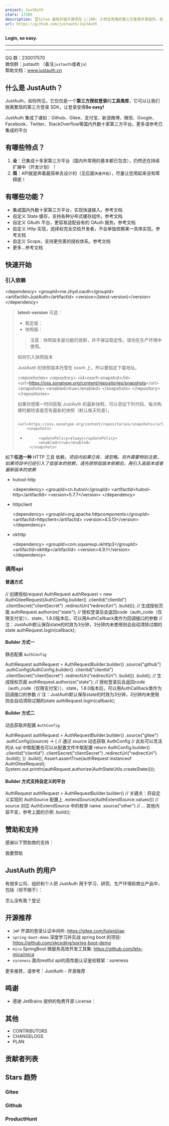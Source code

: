```yaml
---
project: JustAuth
stars: 17209
description: 🏆Gitee 最有价值开源项目 🚀:100: 小而全而美的第三方登录开源组件。目前已支持Github、Gitee、微博、钉钉、百度、Coding、腾讯云开发者平台、OSChina、支付宝、QQ、微信、淘宝、Google、Facebook、抖音、领英、小米、微软、今日头条、Teambition、StackOverflow、Pinterest、人人、华为、企业微信、酷家乐、Gitlab、美团、饿了么、推特、飞书、京东、阿里云、喜马拉雅、Amazon、Slack和 Line 等第三方平台的授权登录。 Login, so easy!
url: https://github.com/justauth/JustAuth
---
```


**Login, so easy.**

* * *

* * *

QQ 群：230017570  
微信群：justauth （备注`justauth`或者`ja`）  
帮助文档：www.justauth.cn

什么是 JustAuth？
-------------

JustAuth，如你所见，它仅仅是一个**第三方授权登录**的**工具类库**，它可以让我们脱离繁琐的第三方登录 SDK，让登录变得**So easy!**

JustAuth 集成了诸如：Github、Gitee、支付宝、新浪微博、微信、Google、Facebook、Twitter、StackOverflow等国内外数十家第三方平台。更多请参考已集成的平台

有哪些特点？
------

1.  **全**：已集成十多家第三方平台（国内外常用的基本都已包含），仍然还在持续扩展中（开发计划）！
2.  **简**：API就是奔着最简单去设计的（见后面`快速开始`），尽量让您用起来没有障碍感！

有哪些功能？
------

-   集成国内外数十家第三方平台，实现快速接入。参考文档
-   自定义 State 缓存，支持各种分布式缓存组件。参考文档
-   自定义 OAuth 平台，更容易适配自有的 OAuth 服务。参考文档
-   自定义 Http 实现，选择权完全交给开发者，不会单独依赖某一具体实现。参考文档
-   自定义 Scope，支持更完善的授权体系。参考文档
-   更多...参考文档

快速开始
----

### 引入依赖

<dependency\>
    <groupId\>me.zhyd.oauth</groupId\>
    <artifactId\>JustAuth</artifactId\>
    <version\>{latest-version}</version\>
</dependency\>

> **latest-version** 可选：
> 
> -   稳定版：
> -   快照版：
> 
> > 注意：快照版本是功能的尝鲜，并不保证稳定性。请勿在生产环境中使用。
> 
> 如何引入快照版本
> 
> JustAuth 的快照版本托管在 ossrh 上，所以要指定下载地址。
> 
> <repositories\>
>     <repository\>
>         <id\>ossrh-snapshot</id\>
>         <url\>https://oss.sonatype.org/content/repositories/snapshots</url\>
>         <snapshots\>
>             <enabled\>true</enabled\>
>         </snapshots\>
>     </repository\>
> </repositories\>
> 
> 如果你想第一时间获取 JustAuth 的最新快照，可以添加下列代码，每次构建时都检查是否有最新的快照（默认每天检查）。
> 
>        <url>https://oss.sonatype.org/content/repositories/snapshots</url>
>         <snapshots>
> +           <updatePolicy>always</updatePolicy>
>             <enabled>true</enabled>
>         </snapshots>

如下**任选一种** HTTP 工具 依赖，_项目内如果已有，请忽略。另外需要特别注意，如果项目中已经引入了低版本的依赖，请先排除低版本依赖后，再引入高版本或者最新版本的依赖_

-   hutool-http
    
    <dependency\>
        <groupId\>cn.hutool</groupId\>
        <artifactId\>hutool-http</artifactId\>
        <version\>5.7.7</version\>
    </dependency\>
    
-   httpclient
    
    <dependency\>
    	<groupId\>org.apache.httpcomponents</groupId\>
      	<artifactId\>httpclient</artifactId\>
      	<version\>4.5.13</version\>
    </dependency\>
    
-   okhttp
    
    <dependency\>
      <groupId\>com.squareup.okhttp3</groupId\>
      <artifactId\>okhttp</artifactId\>
      <version\>4.9.1</version\>
    </dependency\>
    

### 调用api

#### 普通方式

// 创建授权request
AuthRequest authRequest = new AuthGiteeRequest(AuthConfig.builder()
        .clientId("clientId")
        .clientSecret("clientSecret")
        .redirectUri("redirectUri")
        .build());
// 生成授权页面
authRequest.authorize("state");
// 授权登录后会返回code（auth\_code（仅限支付宝））、state，1.8.0版本后，可以用AuthCallback类作为回调接口的参数
// 注：JustAuth默认保存state的时效为3分钟，3分钟内未使用则会自动清除过期的state
authRequest.login(callback);

#### Builder 方式一

静态配置 `AuthConfig`

AuthRequest authRequest = AuthRequestBuilder.builder()
    .source("github")
    .authConfig(AuthConfig.builder()
        .clientId("clientId")
        .clientSecret("clientSecret")
        .redirectUri("redirectUri")
        .build())
    .build();
// 生成授权页面
  authRequest.authorize("state");
// 授权登录后会返回code（auth\_code（仅限支付宝））、state，1.8.0版本后，可以用AuthCallback类作为回调接口的参数
// 注：JustAuth默认保存state的时效为3分钟，3分钟内未使用则会自动清除过期的state
  authRequest.login(callback);

#### Builder 方式二

动态获取并配置 `AuthConfig`

AuthRequest authRequest = AuthRequestBuilder.builder()
    .source("gitee")
    .authConfig((source) -> {
        // 通过 source 动态获取 AuthConfig
        // 此处可以灵活的从 sql 中取配置也可以从配置文件中取配置
        return AuthConfig.builder()
            .clientId("clientId")
            .clientSecret("clientSecret")
            .redirectUri("redirectUri")
            .build();
    })
    .build();
Assert.assertTrue(authRequest instanceof AuthGiteeRequest);
System.out.println(authRequest.authorize(AuthStateUtils.createState()));

#### Builder 方式支持自定义的平台

AuthRequest authRequest = AuthRequestBuilder.builder()
    // 关键点：将自定义实现的 AuthSource 配置上
    .extendSource(AuthExtendSource.values())
    // source 对应 AuthExtendSource 中的枚举 name
    .source("other")
    // ... 其他内容不变，参考上面的示例
    .build();

赞助和支持
-----

感谢以下赞助商的支持：

我要赞助

JustAuth 的用户
------------

有很多公司、组织和个人把 JustAuth 用于学习、研究、生产环境和商业产品中，包括（但不限于）：

怎么没有我？登记

开源推荐
----

-   `JAP` 开源的登录认证中间件: https://gitee.com/fujieid/jap
-   `spring-boot-demo` 深度学习并实战 spring boot 的项目: https://github.com/xkcoding/spring-boot-demo
-   `mica` SpringBoot 微服务高效开发工具集: https://github.com/lets-mica/mica
-   `sureness` 面向restful api的高性能认证鉴权框架：sureness

更多推荐，请参考：JustAuth - 开源推荐

鸣谢
--

-   感谢 JetBrains 提供的免费开源 License：

其他
--

-   CONTRIBUTORS
-   CHANGELOGS
-   PLAN

贡献者列表
-----

Stars 趋势
--------

### Gitee

### Github

### ProductHunt
